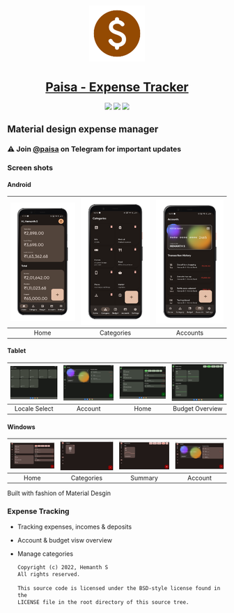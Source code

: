 <p align="center">
  <a href="https://retromusic.app">
    <img src="assets\images\icon.png" height="128">
    <h1 align="center">Paisa - Expense Tracker</h1>
  </a>
</p>
<p align="center">
 <a href="https://github.com/h4h13/paisa" style="text-decoration:none" area-label="flutter">
    <img src="https://img.shields.io/badge/Platform-Flutter-blue">
  </a>

   <a href="https://play.google.com/store/apps/details?id=dev.hemanths.paisa" style="text-decoration:none" area-label="flutter">
    <img src="https://img.shields.io/badge/Download-Google%20Play-green">
  </a>
  <a href="https://github.com/h4h13/paisa" style="text-decoration:none" area-label="flutter">
    <img src="https://img.shields.io/badge/Version-1.6.0-orange">
  </a>
</p>
<p  align="center">
    <h2> Material design expense manager</h2>
</p>

### ⚠ Join [@paisa](https://t.me/app_paisa) on Telegram for important updates

### Screen shots

#### Android

| <img src="paisa-images/1642589160039.png" width="200"/> | <img src="paisa-images/1642589316445.png" width="200"/> | <img src="paisa-images/1642589351674.png" width="200"/> |
| :-----------------------------------------------------: | :-----------------------------------------------------: | :-----------------------------------------------------: |
|                          Home                           |                       Categories                        |                        Accounts                         |

#### Tablet

| <img src="paisa-images/tablet.png" width="200"/> | <img src="paisa-images/tablet_1.png" width="200"/> | <img src="paisa-images/tablet_2.png" width="200"/> |<img src="paisa-images/tablet_3.png" width="200"/> |
| :-----------------------------------------------------: | :-----------------------------------------------------: | :-----------------------------------------------------: | :-----------------------------------------------------: |
|                          Locale Select                           |                       Account                        |                        Home                         |  Budget Overview                         |

#### Windows

| <img src="paisa-images/windows-1.jpg" width="200"/> | <img src="paisa-images/windows-2.jpg" width="200"/> | <img src="paisa-images/windows-3.jpg" width="200"/> | <img src="paisa-images/windows-5.jpg" width="200"/> |
| :-------------------------------------------------: | :-------------------------------------------------: | :-------------------------------------------------: | :-------------------------------------------------: |
|                        Home                         |                     Categories                      |                       Summary                       |                       Account                       |

Built with fashion of Material Desgin

### Expense Tracking

- Tracking expenses, incomes & deposits
- Account & budget visw overview
- Manage categories
  
    ```
    Copyright (c) 2022, Hemanth S
    All rights reserved.
    
    This source code is licensed under the BSD-style license found in the
    LICENSE file in the root directory of this source tree. 
    ```
